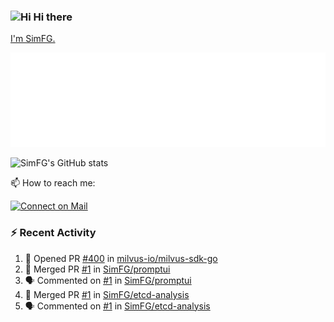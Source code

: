 ### <img src='https://qpluspicture.oss-cn-beijing.aliyuncs.com/6LjjQA/Hi.gif' alt='Hi' width="24"/> Hi there

[I'm SimFG.](https://simfg.github.io/)

![Metrics 👋](/metrics.plugin.followup.user.svg)

![SimFG's GitHub stats](https://github-readme-stats.vercel.app/api?username=SimFG&show_icons=true&theme=radical&count_private=true)

📫 How to reach me:

[![Connect on Mail](https://img.shields.io/badge/Ask%20me-anything-1abc9c.svg)](mailto:1142838399@qq.com)

### :zap: Recent Activity

<!--START_SECTION:activity-->
1. 💪 Opened PR [#400](https://github.com/milvus-io/milvus-sdk-go/pull/400) in [milvus-io/milvus-sdk-go](https://github.com/milvus-io/milvus-sdk-go)
2. 🎉 Merged PR [#1](https://github.com/SimFG/promptui/pull/1) in [SimFG/promptui](https://github.com/SimFG/promptui)
3. 🗣 Commented on [#1](https://github.com/SimFG/promptui/issues/1) in [SimFG/promptui](https://github.com/SimFG/promptui)
4. 🎉 Merged PR [#1](https://github.com/SimFG/etcd-analysis/pull/1) in [SimFG/etcd-analysis](https://github.com/SimFG/etcd-analysis)
5. 🗣 Commented on [#1](https://github.com/SimFG/etcd-analysis/issues/1) in [SimFG/etcd-analysis](https://github.com/SimFG/etcd-analysis)
<!--END_SECTION:activity-->

